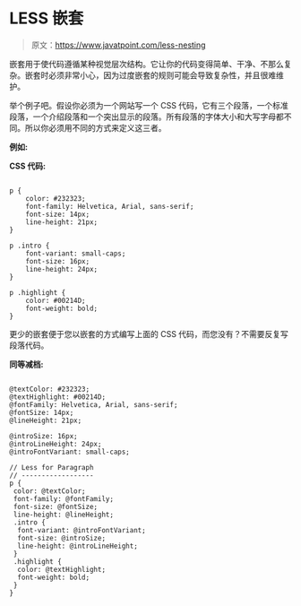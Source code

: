 # LESS 嵌套

> 原文：<https://www.javatpoint.com/less-nesting>

嵌套用于使代码遵循某种视觉层次结构。它让你的代码变得简单、干净、不那么复杂。嵌套时必须非常小心，因为过度嵌套的规则可能会导致复杂性，并且很难维护。

举个例子吧。假设你必须为一个网站写一个 CSS 代码，它有三个段落，一个标准段落，一个介绍段落和一个突出显示的段落。所有段落的字体大小和大写字母都不同。所以你必须用不同的方式来定义这三者。

**例如:**

**CSS 代码:**

```

p {
    color: #232323;
    font-family: Helvetica, Arial, sans-serif;
    font-size: 14px;
    line-height: 21px;
}

p .intro {
    font-variant: small-caps;
    font-size: 16px;
    line-height: 24px;
}

p .highlight {
    color: #00214D;
    font-weight: bold;
}

```

更少的嵌套便于您以嵌套的方式编写上面的 CSS 代码，而您没有？不需要反复写段落代码。

**同等减档:**

```

@textColor: #232323;
@textHighlight: #00214D;
@fontFamily: Helvetica, Arial, sans-serif;
@fontSize: 14px;
@lineHeight: 21px;

@introSize: 16px;
@introLineHeight: 24px;
@introFontVariant: small-caps;

// Less for Paragraph
// ------------------
p {
 color: @textColor;
 font-family: @fontFamily;
 font-size: @fontSize;
 line-height: @lineHeight;
 .intro {
  font-variant: @introFontVariant;
  font-size: @introSize;
  line-height: @introLineHeight;
 } 
 .highlight {
  color: @textHighlight;
  font-weight: bold;
 } 
}

```